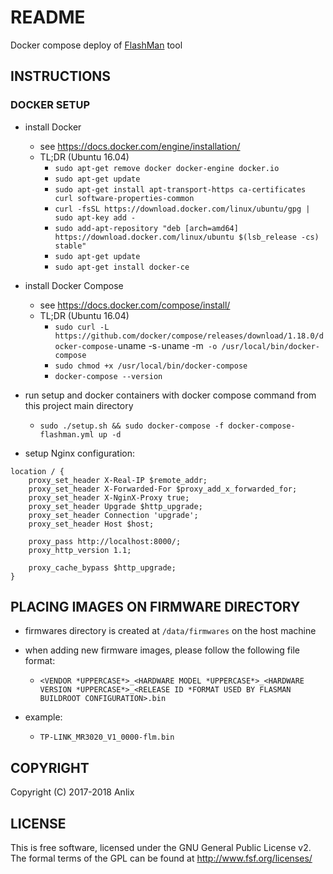 # README #

Docker compose deploy of [FlashMan](https://github.com/guisenges/flashman) tool

## INSTRUCTIONS ##

### DOCKER SETUP ###

* install Docker
	* see https://docs.docker.com/engine/installation/
	* TL;DR (Ubuntu 16.04)
		* `sudo apt-get remove docker docker-engine docker.io`
		* `sudo apt-get update`
		* `sudo apt-get install apt-transport-https ca-certificates curl software-properties-common`
		* `curl -fsSL https://download.docker.com/linux/ubuntu/gpg | sudo apt-key add -`
		* `sudo add-apt-repository "deb [arch=amd64] https://download.docker.com/linux/ubuntu $(lsb_release -cs) stable"`
		* `sudo apt-get update`
		* `sudo apt-get install docker-ce`

* install Docker Compose
	* see https://docs.docker.com/compose/install/
	* TL;DR (Ubuntu 16.04)
		* `sudo curl -L https://github.com/docker/compose/releases/download/1.18.0/docker-compose-`uname -s`-`uname -m` -o /usr/local/bin/docker-compose`
		* `sudo chmod +x /usr/local/bin/docker-compose`
		* `docker-compose --version`


* run setup and docker containers with docker compose command from this project main directory
	* `sudo ./setup.sh && sudo docker-compose -f docker-compose-flashman.yml up -d`

* setup Nginx configuration:

```
location / {
	proxy_set_header X-Real-IP $remote_addr;
	proxy_set_header X-Forwarded-For $proxy_add_x_forwarded_for;
	proxy_set_header X-NginX-Proxy true;
	proxy_set_header Upgrade $http_upgrade;
	proxy_set_header Connection 'upgrade';
	proxy_set_header Host $host;

	proxy_pass http://localhost:8000/;
	proxy_http_version 1.1;

	proxy_cache_bypass $http_upgrade;
}
```

## PLACING IMAGES ON FIRMWARE DIRECTORY ##

* firmwares directory is created at `/data/firmwares` on the host machine 

* when adding new firmware images, please follow the following file format:
	* `<VENDOR *UPPERCASE*>_<HARDWARE MODEL *UPPERCASE*>_<HARDWARE VERSION *UPPERCASE*>_<RELEASE ID *FORMAT USED BY FLASMAN BUILDROOT CONFIGURATION>.bin`

* example:
	* `TP-LINK_MR3020_V1_0000-flm.bin`

## COPYRIGHT ##

Copyright (C) 2017-2018 Anlix

## LICENSE ##

This is free software, licensed under the GNU General Public License v2.
The formal terms of the GPL can be found at http://www.fsf.org/licenses/
